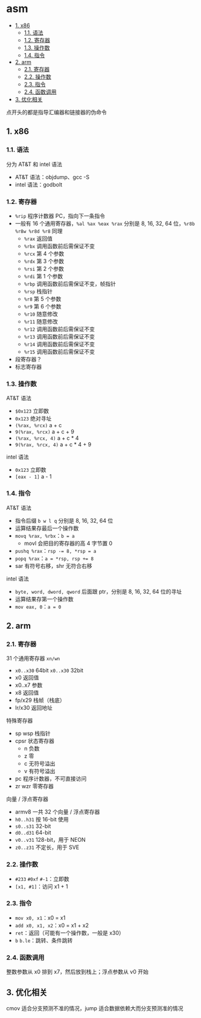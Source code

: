 # asm

- [1. x86](#1-x86)
  - [1.1. 语法](#11-语法)
  - [1.2. 寄存器](#12-寄存器)
  - [1.3. 操作数](#13-操作数)
  - [1.4. 指令](#14-指令)
- [2. arm](#2-arm)
  - [2.1. 寄存器](#21-寄存器)
  - [2.2. 操作数](#22-操作数)
  - [2.3. 指令](#23-指令)
  - [2.4. 函数调用](#24-函数调用)
- [3. 优化相关](#3-优化相关)

点开头的都是指导汇编器和链接器的伪命令

## 1. x86

### 1.1. 语法

分为 AT&T 和 intel 语法

- AT&T 语法：objdump、gcc -S
- intel 语法：godbolt

### 1.2. 寄存器

- `%rip` 程序计数器 PC，指向下一条指令
- 一般有 16 个通用寄存器，`%al %ax %eax %rax` 分别是 8, 16, 32, 64 位，`%r8b %r8w %r8d %r8` 同理
  - `%rax` 返回值
  - `%rbx` 调用函数前后需保证不变
  - `%rcx` 第 4 个参数
  - `%rdx` 第 3 个参数
  - `%rsi` 第 2 个参数
  - `%rdi` 第 1 个参数
  - `%rbp` 调用函数前后需保证不变，帧指针
  - `%rsp` 栈指针
  - `%r8` 第 5 个参数
  - `%r9` 第 6 个参数
  - `%r10` 随意修改
  - `%r11` 随意修改
  - `%r12` 调用函数前后需保证不变
  - `%r13` 调用函数前后需保证不变
  - `%r14` 调用函数前后需保证不变
  - `%r15` 调用函数前后需保证不变
- 段寄存器？
- 标志寄存器

### 1.3. 操作数

AT&T 语法

- `$0x123` 立即数
- `0x123` 绝对寻址
- `(%rax, %rcx)` a + c
- `9(%rax, %rcx)` a + c + 9
- `(%rax, %rcx, 4)` a + c * 4
- `9(%rax, %rcx, 4)` a + c * 4 + 9

intel 语法

- `0x123` 立即数
- `[eax - 1]` a - 1

### 1.4. 指令

AT&T 语法

- 指令后缀 `b w l q` 分别是 8, 16, 32, 64 位
- 运算结果存最后一个操作数
- `movq %rax, %rbx`：`b = a`
  - movl 会把目的寄存器的高 4 字节置 0
- `pushq %rax`：`rsp -= 8, *rsp = a`
- `popq %rax`：`a = *rsp, rsp += 8`
- sar 有符号右移，shr 无符合右移

intel 语法

- `byte, word, dword, qword` 后面跟 ptr，分别是 8, 16, 32, 64 位的寻址
- 运算结果存第一个操作数
- `mov eax, 0`：`a = 0`

## 2. arm

### 2.1. 寄存器

31 个通用寄存器 `xn/wn`

- `x0..x30` 64bit `x0..x30` 32bit
- x0 返回值
- x0..x7 参数
- x8 返回值
- fp/x29 栈帧（栈底）
- lr/x30 返回地址

特殊寄存器

- sp wsp 栈指针
- cpsr 状态寄存器
  - n 负数
  - z 零
  - c 无符号溢出
  - v 有符号溢出
- pc 程序计数器，不可直接访问
- zr wzr 零寄存器

向量 / 浮点寄存器

- armv8 一共 32 个向量 / 浮点寄存器
- `h0..h31` 按 16-bit 使用
- `s0..s31` 32-bit
- `d0..d31` 64-bit
- `v0..v31` 128-bit，用于 NEON
- `z0..z31` 不定长，用于 SVE

### 2.2. 操作数

- `#233` `#0xf` `#-1`：立即数
- `[x1, #1]`：访问 x1 + 1

### 2.3. 指令

- `mov x0, x1`：x0 = x1
- `add x0, x1, x2`：x0 = x1 + x2
- `ret`：返回（可能有一个操作数，一般是 x30）
- `b` `b.le`：跳转、条件跳转

### 2.4. 函数调用

整数参数从 x0 排到 x7，然后放到栈上；浮点参数从 v0 开始

## 3. 优化相关

cmov 适合分支预测不准的情况，jump 适合数据依赖大而分支预测准的情况

